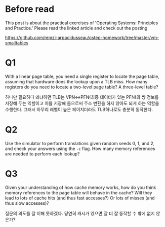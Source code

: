 # Before read

This post is about the practical exercises of 'Operating Systems: Principles and Practice.' Please read the linked article and check out the posting

https://github.com/remzi-arpacidusseau/ostep-homework/tree/master/vm-smalltables

# Q1

With a linear page table, you need a single register to locate the page table, assuming that hardware does the lookup upon a TLB miss. How many registers do you need to locate a two-level page table? A three-level table?

하나만 필요하다 왜냐하면 TLB는 VPN↔PFN(최종 데이터가 있는 PFN)의 쌍 정보를 저장해 두는 역할이고 이를 저장해 둠으로써 주소 변환을 하지 않아도 되게 하는 역할을 수행한다. 그래서 아무리 레벨이 높은 페이지더라도 TLB하나로도 충분히 동작한다.

# Q2

Use the simulator to perform translations given random seeds 0, 1, and 2, and check your answers using the `-c` flag. How many memory references are needed to perform each lookup?

# Q3

Given your understanding of how cache memory works, how do you think memory references to the page table will behave in the cache? Will they lead to lots of cache hits (and thus fast accesses?) Or lots of misses (and thus slow accesses)?

질문의 의도를 잘 이해 못하겠다. 당연히 캐시가 있으면 잘 더 잘 동작할 수 밖에 없지 않은가?
